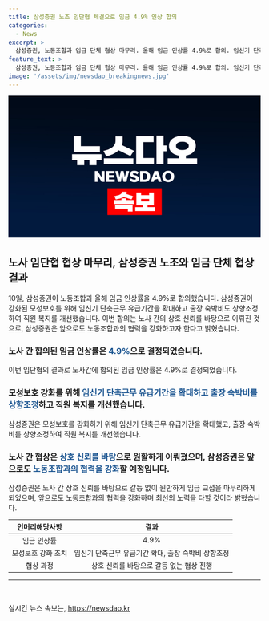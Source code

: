 ```yaml
---
title: 삼성증권 노조 임단협 체결으로 임금 4.9% 인상 합의
categories:
  - News
excerpt: >
  삼성증권, 노동조합과 임금 단체 협상 마무리. 올해 임금 인상률 4.9%로 합의. 임신기 단축근무 유급기간 확대, 출장 숙박비 상향 등 직원 복지 개선. 노조의 교섭권 보장 위해 20년 넘게 개별교섭 진행. 삼성증권은 상호 신뢰 기반으로 갈등 없이 원만한 임금 교섭 진행. 양완모 상무 상호 신뢰 기반으로 매년 합의점 찾아왔고, 앞으로도 협력하여 성장하는 회사가 될 것 전망. (150자)
feature_text: >
  삼성증권, 노동조합과 임금 단체 협상 마무리. 올해 임금 인상률 4.9%로 합의. 임신기 단축근무 유급기간 확대, 출장 숙박비 상향 등 직원 복지 개선. 노조의 교섭권 보장 위해 20년 넘게 개별교섭 진행. 삼성증권은 상호 신뢰 기반으로 갈등 없이 원만한 임금 교섭 진행. 양완모 상무 상호 신뢰 기반으로 매년 합의점 찾아왔고, 앞으로도 협력하여 성장하는 회사가 될 것 전망. (150자)
image: '/assets/img/newsdao_breakingnews.jpg'
---
```


<p><img src="/assets/img/newsdao_breakingnews.jpg" alt="firstkoreanews 속보" /></p>

<h2 data-ke-size="size26">노사 임단협 협상 마무리, 삼성증권 노조와 임금 단체 협상 결과</h2>

<p data-ke-size="size16">10일, 삼성증권이 노동조합과 올해 임금 인상률을 4.9%로 합의했습니다. 삼성증권이 강화된 모성보호를 위해 임신기 단축근무 유급기간을 확대하고 출장 숙박비도 상향조정하여 직원 복지를 개선했습니다. 이번 합의는 노사 간의 상호 신뢰를 바탕으로 이뤄진 것으로, 삼성증권은 앞으로도 노동조합과의 협력을 강화하고자 한다고 밝혔습니다.</p>

<h3>노사 간 합의된 임금 인상률은 <b><span style="color: #1a5490;">4.9%</span></b>으로 결정되었습니다.</h3>

<p data-ke-size="size16">이번 임단협의 결과로 노사간에 합의된 임금 인상률은 4.9%로 결정되었습니다.</p>

<h3>모성보호 강화를 위해 <b><span style="color: #1a5490;">임신기 단축근무 유급기간을 확대하고 출장 숙박비를 상향조정</span></b>하고 직원 복지를 개선했습니다.</h3>

<p data-ke-size="size16">삼성증권은 모성보호를 강화하기 위해 임신기 단축근무 유급기간을 확대했고, 출장 숙박비를 상향조정하여 직원 복지를 개선했습니다.</p>

<h3>노사 간 협상은 <b><span style="color: #1a5490;">상호 신뢰를 바탕</span></b>으로 원활하게 이뤄졌으며, 삼성증권은 앞으로도 <b><span style="color: #1a5490;">노동조합과의 협력을 강화</span></b>할 예정입니다.</h3>

<p data-ke-size="size16">삼성증권은 노사 간 상호 신뢰를 바탕으로 갈등 없이 원만하게 임금 교섭을 마무리하게 되었으며, 앞으로도 노동조합과의 협력을 강화하며 최선의 노력을 다할 것이라 밝혔습니다.</p>

<table>
    <thead>
        <tr>
            <th style="text-align: center;">인머리해당사항</th>
            <th style="text-align: center;">결과</th>
        </tr>
    </thead>
    <tbody>
        <tr>
            <td style="text-align: center;">임금 인상률</td>
            <td style="text-align: center;">4.9%</td>
        </tr>
        <tr>
            <td style="text-align: center;">모성보호 강화 조치</td>
            <td style="text-align: center;">임신기 단축근무 유급기간 확대, 출장 숙박비 상향조정</td>
        </tr>
        <tr>
            <td style="text-align: center;">협상 과정</td>
            <td style="text-align: center;">상호 신뢰를 바탕으로 갈등 없는 협상 진행</td>
        </tr>
    </tbody>
</table>

<hr>

<p data-ke-size="size16">&nbsp;</p>
실시간 뉴스 속보는, <a href="https://newsdao.kr" rel="dofollow">https://newsdao.kr</a>


